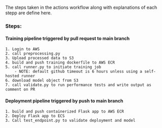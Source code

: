 The steps taken in the actions workflow along with explanations of each stepp are define here.

### Steps:

#### Training pipeline triggered by pull request to main branch
    1. Login to AWS
    2. call preprocessing.py
    3. Upload processed data to S3
    4. build and push training dockerfile to AWS ECR
    5. call runner.py to initiate training job 
        - NOTE: default github timeout is 6 hours unless using a self-hosted runner
    6. download model object from S3
    7. call validate.py to run performance tests and write output as comment on PR
    
#### Deployment pipeline triggered by push to main branch
    1. build and push containerized Flask app to AWS ECR
    2. Deploy Flask app to ECS
    3. Call test_endpoint.py to validate deployment and model
